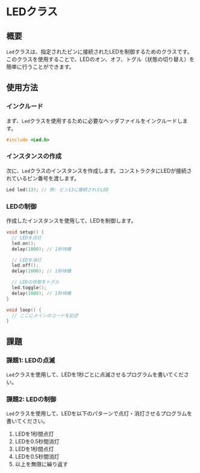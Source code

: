 # LEDクラス

## 概要
`Led`クラスは、指定されたピンに接続されたLEDを制御するためのクラスです。このクラスを使用することで、LEDのオン、オフ、トグル（状態の切り替え）を簡単に行うことができます。

## 使用方法

### インクルード
まず、`Led`クラスを使用するために必要なヘッダファイルをインクルードします。

```cpp
#include <Led.h>
```

### インスタンスの作成
次に、`Led`クラスのインスタンスを作成します。コンストラクタにLEDが接続されているピン番号を渡します。

```cpp
Led led(13); // 例: ピン13に接続されたLED
```

### LEDの制御
作成したインスタンスを使用して、LEDを制御します。

```cpp
void setup() {
  // LEDを点灯
  led.on();
  delay(1000); // 1秒待機

  // LEDを消灯
  led.off();
  delay(1000); // 1秒待機

  // LEDの状態をトグル
  led.toggle();
  delay(1000); // 1秒待機
}

void loop() {
  // ここにメインのコードを記述
}
```

## 課題

### 課題1: LEDの点滅
`Led`クラスを使用して、LEDを1秒ごとに点滅させるプログラムを書いてください。

### 課題2: LEDの制御
`Led`クラスを使用して、LEDを以下のパターンで点灯・消灯させるプログラムを書いてください。

1. LEDを1秒間点灯
2. LEDを0.5秒間消灯
3. LEDを1秒間点灯
4. LEDを0.5秒間消灯
5. 以上を無限に繰り返す